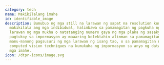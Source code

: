 ```yaml
---
category: tech
name: Makikilalang imahe
id: identifiable_image
description: Bumubuo ng mga still na larawan ng sapat na resolution kung saan
  makikilala ang mga indibidwal, halimbawa sa pamamagitan ng pagkuha ng mga
  larawan ng mga mukha o natatanging numero gaya ng mga plaka ng sasakyan. Ang
  pagtukoy sa impormasyon ay maaaring kolektahin alinman sa pamamagitan ng
  manu-manong pagsusuri ng mga larawan ng isang tao, o sa pamamagitan ng
  computed vision techniques na kumukuha ng impormasyon sa anyo ng data mula sa
  mga imahe.
icon: /dtpr-icons/image.svg
---
```

